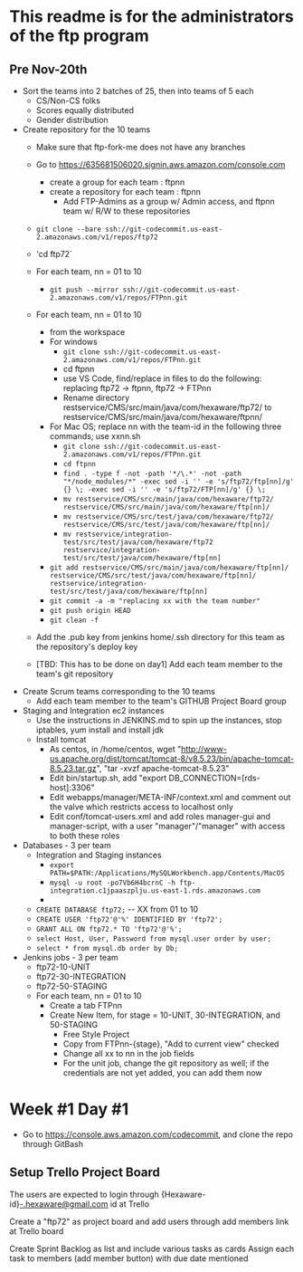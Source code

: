 # This readme is for the administrators of the ftp program

## Pre Nov-20th

  * Sort the teams into 2 batches of 25, then into teams of 5 each
    * CS/Non-CS folks
    * Scores equally distributed
    * Gender distribution
  * Create  repository for the 10 teams
    * Make sure that ftp-fork-me does not have any branches
    * Go to https://635681506020.signin.aws.amazon.com/console.com
      * create a group for each team : ftpnn
      * create a repository for each team : ftpnn
        * Add FTP-Admins as a group w/ Admin access, and ftpnn team w/ R/W to these repositories
    * `git clone --bare ssh://git-codecommit.us-east-2.amazonaws.com/v1/repos/ftp72`
    * 'cd ftp72`
    * For each team, nn = 01 to 10
      * `git push --mirror ssh://git-codecommit.us-east-2.amazonaws.com/v1/repos/FTPnn.git`
    * For each team, nn = 01 to 10
      * from the workspace
      * For windows
        * `git clone ssh://git-codecommit.us-east-2.amazonaws.com/v1/repos/FTPnn.git`
        * cd ftpnn
        * use VS Code, find/replace in files to do the following: replacing ftp72 -> ftpnn, ftp72 -> FTPnn
        * Rename directory restservice/CMS/src/main/java/com/hexaware/ftp72/ to restservice/CMS/src/main/java/com/hexaware/ftpnn/
      * For Mac OS; replace nn with the team-id in the following three commands; use xxnn.sh
        * `git clone ssh://git-codecommit.us-east-2.amazonaws.com/v1/repos/FTPnn.git`
        * `cd ftpnn`      
        * `find . -type f -not -path '*/\.*' -not -path "*/node_modules/*" -exec sed -i '' -e 's/ftp72/ftp[nn]/g' {} \; -exec sed -i '' -e 's/ftp72/FTP[nn]/g' {} \;`
        * `mv restservice/CMS/src/main/java/com/hexaware/ftp72/ restservice/CMS/src/main/java/com/hexaware/ftp[nn]/`
        * `mv restservice/CMS/src/test/java/com/hexaware/ftp72/ restservice/CMS/src/test/java/com/hexaware/ftp[nn]/`
        * `mv restservice/integration-test/src/test/java/com/hexaware/ftp72 restservice/integration-test/src/test/java/com/hexaware/ftp[nn]`
      * `git add restservice/CMS/src/main/java/com/hexaware/ftp[nn]/ restservice/CMS/src/test/java/com/hexaware/ftp[nn]/ restservice/integration-test/src/test/java/com/hexaware/ftp[nn]`
      * `git commit -a -m "replacing xx with the team number"`
      * `git push origin HEAD`
      * `git clean -f`
      
    * Add the .pub key from jenkins home/.ssh directory for this team as the repository's deploy key
    * [TBD: This has to be done on day1] Add each team member to the team's git repository
  * Create Scrum teams corresponding to the 10 teams
    * Add each team member to the team's GITHUB Project Board group 
  * Staging and Integration ec2 instances
    * Use the instructions in JENKINS.md to spin up the instances, stop iptables, yum install and install jdk
    * Install tomcat
      * As centos, in /home/centos, wget "http://www-us.apache.org/dist/tomcat/tomcat-8/v8.5.23/bin/apache-tomcat-8.5.23.tar.gz", "tar -xvzf apache-tomcat-8.5.23"
      * Edit bin/startup.sh, add "export DB_CONNECTION=[rds-host]:3306"
      * Edit webapps/manager/META-INF/context.xml and comment out the valve which restricts access to localhost only
      * Edit conf/tomcat-users.xml and add roles manager-gui and manager-script, with a user "manager"/"manager" with access to both these roles 
  * Databases - 3 per team
    * Integration and Staging instances
      * `export PATH=$PATH:/Applications/MySQLWorkbench.app/Contents/MacOS`
      * `mysql -u root -po7Vb6H4bcrnC -h ftp-integration.c1jpaaszplju.us-east-1.rds.amazonaws.com`
      * 
    * `CREATE DATABASE ftp72;` -- XX from 01 to 10
    * `CREATE USER 'ftp72'@'%' IDENTIFIED BY 'ftp72';`
    * `GRANT ALL ON ftp72.* TO 'ftp72'@'%';`
    * `select Host, User, Password from mysql.user order by user;`
    * `select * from mysql.db order by Db;`
  * Jenkins jobs - 3 per team
    * ftp72-10-UNIT
    * ftp72-30-INTEGRATION
    * ftp72-50-STAGING
    * For each team, nn = 01 to 10
      * Create a tab FTPnn
      * Create New Item, for stage = 10-UNIT, 30-INTEGRATION, and 50-STAGING
        * Free Style Project
        * Copy from FTPnn-{stage}, "Add to current view" checked
        * Change all xx to nn in the job fields  
        * For the unit job, change the git repository as well; if the credentials are not yet added, you can add them now

# Week #1 Day #1
  * Go to https://console.aws.amazon.com/codecommit,  and clone the repo through GitBash 
  

## Setup Trello Project Board

The users are expected to login  through {Hexaware-id}-.hexaware@gmail.com id at Trello 

Create a "ftp72" as project board and add users through add members link at Trello board

Create Sprint Backlog as list and include various tasks as cards
Assign each task to members (add member button) with due date mentioned  
